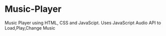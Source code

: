 # Music-Player

Music Player using HTML, CSS and JavaScipt.
Uses JavaScript Audio API to Load,Play,Change Music

